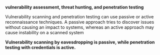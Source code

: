  **vulnerability assessment, threat hunting, and penetration testing**
 
 Vulnerability scanning and penetration testing can use passive or active reconnaissance techniques. A passive approach tries to discover issues without causing an impact to systems, whereas an active approach may cause instability on a scanned system
 
 **Vulnerability scanning by eavesdropping is passive, while penetration testing with credentials is active.**